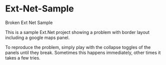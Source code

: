 # Ext-Net-Sample
Broken Ext Net Sample

This is a sample Ext.Net project showing a problem with border layout including a google maps panel.

To reproduce the problem, simply play with the collapse toggles of the panels until they break. Sometimes this happens immediately,
other times it takes a few tries.
